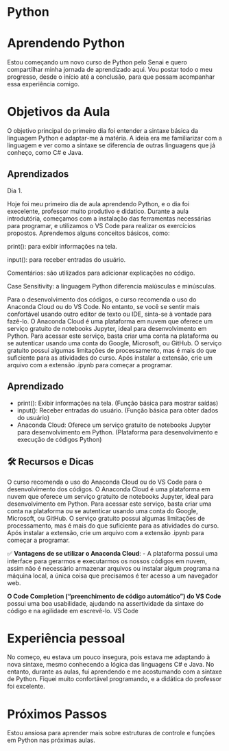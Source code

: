 # Python

# Aprendendo Python
 Estou começando um novo curso de Python pelo Senai e quero compartilhar minha jornada de aprendizado aqui. Vou postar todo o meu progresso, desde o início até a conclusão, para que possam acompanhar essa experiência comigo.

 # Objetivos da Aula
 
O objetivo principal do primeiro dia foi entender a sintaxe básica da linguagem Python e adaptar-me à matéria. A ideia era me familiarizar com a linguagem e ver como a sintaxe se diferencia de outras linguagens que já conheço, como C# e Java.


## Aprendizados
 Dia 1.
 
 Hoje foi meu primeiro dia de aula aprendendo Python, e o dia foi execelente, professor muito produtivo e didatico. Durante a aula introdutória, começamos com a instalação das ferramentas necessárias para programar, e utilizamos o VS Code para realizar os exercícios propostos. Aprendemos alguns conceitos básicos, como:

print(): para exibir informações na tela.

input(): para receber entradas do usuário.

Comentários: são utilizados para adicionar explicações no código.

Case Sensitivity: a linguagem Python diferencia maiúsculas e minúsculas.

Para o desenvolvimento dos códigos, o curso recomenda o uso do Anaconda Cloud ou do VS Code. No entanto, se você se sentir mais confortável usando outro editor de texto ou IDE, sinta-se à vontade para fazê-lo. O Anaconda Cloud é uma plataforma em nuvem que oferece um serviço gratuito de notebooks Jupyter, ideal para desenvolvimento em Python. Para acessar este serviço, basta criar uma conta na plataforma ou se autenticar usando uma conta do Google, Microsoft, ou GitHub. O serviço gratuito possui algumas limitações de processamento, mas é mais do que suficiente para as atividades do curso. Após instalar a extensão, crie um arquivo com a extensão .ipynb para começar a programar.



## Aprendizado

- print(): Exibir informações na tela. (Função básica para mostrar saídas)
- input(): Receber entradas do usuário. (Função básica para obter dados do usuário)
- Anaconda Cloud: Oferece um serviço gratuito de notebooks Jupyter para desenvolvimento em Python. (Plataforma para desenvolvimento e execução de códigos Python)

## 🛠 Recursos e Dicas

O curso recomenda o uso do Anaconda Cloud ou do VS Code para o desenvolvimento dos códigos. O Anaconda Cloud é uma plataforma em nuvem que oferece um serviço gratuito de notebooks Jupyter, ideal para desenvolvimento em Python. Para acessar este serviço, basta criar uma conta na plataforma ou se autenticar usando uma conta do Google, Microsoft, ou GitHub. O serviço gratuito possui algumas limitações de processamento, mas é mais do que suficiente para as atividades do curso. Após instalar a extensão, crie um arquivo com a extensão .ipynb para começar a programar.

 ✅ **Vantagens de se utilizar o Anaconda Cloud**: - A plataforma possui uma interface para gerarmos e executarmos os nossos códigos em nuvem, assim não é necessário armazenar arquivos ou instalar algum programa na máquina local, a única coisa que precisamos é ter acesso a um navegador web. 

 **O Code Completion (“preenchimento de código automático”) do VS Code** possui uma boa usabilidade, ajudando na assertividade da sintaxe do código e na agilidade em escrevê-lo. VS Code

# Experiência pessoal

No começo, eu estava um pouco insegura, pois estava me adaptando à nova sintaxe, mesmo conhecendo a lógica das linguagens C# e Java. No entanto, durante as aulas, fui aprendendo e me acostumando com a sintaxe de Python. Fiquei muito confortável programando, e a didática do professor foi excelente.

# Próximos Passos
Estou ansiosa para aprender mais sobre estruturas de controle e funções em Python nas próximas aulas.




